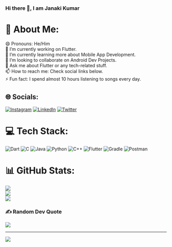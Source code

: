 ###                                    Hi there 👋, I am Janaki Kumar

# 💫 About Me:
😄 Pronouns: He/Him<br>🔭 I’m currently working on Flutter.<br>🌱 I’m currently learning more about Mobile App Development.<br>👯 I’m looking to collaborate on Android Dev Projects.<br>💬 Ask me about Flutter or any tech-related stuff.<br>📫 How to reach me: Check social links below.<br>⚡ Fun fact: I spend almost 10 hours listening to songs every day.


## 🌐 Socials:
[![Instagram](https://img.shields.io/badge/Instagram-%23E4405F.svg?logo=Instagram&logoColor=white)](https://instagram.com/gvj_kumar_2204) [![LinkedIn](https://img.shields.io/badge/LinkedIn-%230077B5.svg?logo=linkedin&logoColor=white)](https://linkedin.com/in/https://www.linkedin.com/in/venkata-janaki-kumar-gorle-980a5b230/) [![Twitter](https://img.shields.io/badge/Twitter-%231DA1F2.svg?logo=Twitter&logoColor=white)](https://twitter.com/GVJ_kumar2004) 

# 💻 Tech Stack:
![Dart](https://img.shields.io/badge/dart-%230175C2.svg?style=for-the-badge&logo=dart&logoColor=white) ![C](https://img.shields.io/badge/c-%2300599C.svg?style=for-the-badge&logo=c&logoColor=white) ![Java](https://img.shields.io/badge/java-%23ED8B00.svg?style=for-the-badge&logo=java&logoColor=white) ![Python](https://img.shields.io/badge/python-3670A0?style=for-the-badge&logo=python&logoColor=ffdd54) ![C++](https://img.shields.io/badge/c++-%2300599C.svg?style=for-the-badge&logo=c%2B%2B&logoColor=white) ![Flutter](https://img.shields.io/badge/Flutter-%2302569B.svg?style=for-the-badge&logo=Flutter&logoColor=white) ![Gradle](https://img.shields.io/badge/Gradle-02303A.svg?style=for-the-badge&logo=Gradle&logoColor=white) ![Postman](https://img.shields.io/badge/Postman-FF6C37?style=for-the-badge&logo=postman&logoColor=white)
# 📊 GitHub Stats:
![](https://github-readme-stats.vercel.app/api?username=gvjkumar2004&theme=dark&hide_border=false&include_all_commits=false&count_private=false)<br/>
![](https://github-readme-streak-stats.herokuapp.com/?user=gvjkumar2004&theme=dark&hide_border=false)<br/>
![](https://github-readme-stats.vercel.app/api/top-langs/?username=gvjkumar2004&theme=dark&hide_border=false&include_all_commits=false&count_private=false&layout=compact)

### ✍️ Random Dev Quote
![](https://quotes-github-readme.vercel.app/api?type=horizontal&theme=radical)

---
[![](https://visitcount.itsvg.in/api?id=gvjkumar2004&icon=0&color=12)](https://visitcount.itsvg.in)

<!-- Proudly created with GPRM ( https://gprm.itsvg.in ) -->
